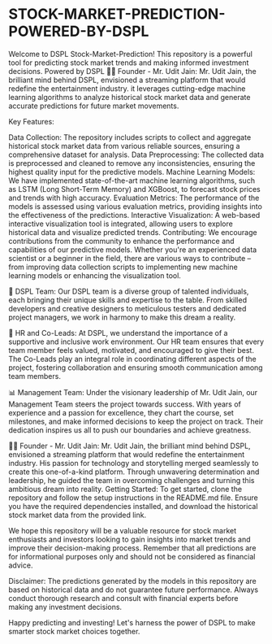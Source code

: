 # STOCK-MARKET-PREDICTION-POWERED-BY-DSPL
Welcome to DSPL Stock-Market-Prediction!  This repository is a powerful tool for predicting stock market trends and making informed investment decisions. Powered by DSPL
🧙‍♂️ Founder - Mr. Udit Jain: Mr. Udit Jain, the brilliant mind behind DSPL, envisioned a streaming platform that would redefine the entertainment industry.
 it leverages cutting-edge machine learning algorithms to analyze historical stock market data and generate accurate predictions for future market movements.

Key Features:

Data Collection: The repository includes scripts to collect and aggregate historical stock market data from various reliable sources, ensuring a comprehensive dataset for analysis.
Data Preprocessing: The collected data is preprocessed and cleaned to remove any inconsistencies, ensuring the highest quality input for the predictive models.
Machine Learning Models: We have implemented state-of-the-art machine learning algorithms, such as LSTM (Long Short-Term Memory) and XGBoost, to forecast stock prices and trends with high accuracy.
Evaluation Metrics: The performance of the models is assessed using various evaluation metrics, providing insights into the effectiveness of the predictions.
Interactive Visualization: A web-based interactive visualization tool is integrated, allowing users to explore historical data and visualize predicted trends.
Contributing:
We encourage contributions from the community to enhance the performance and capabilities of our predictive models. Whether you're an experienced data scientist or a beginner in the field, there are various ways to contribute – from improving data collection scripts to implementing new machine learning models or enhancing the visualization tool.

👥 DSPL Team: Our DSPL team is a diverse group of talented individuals, each bringing their unique skills and expertise to the table. From skilled developers and creative designers to meticulous testers and dedicated project managers, we work in harmony to make this dream a reality.

💼 HR and Co-Leads: At DSPL, we understand the importance of a supportive and inclusive work environment. Our HR team ensures that every team member feels valued, motivated, and encouraged to give their best. The Co-Leads play an integral role in coordinating different aspects of the project, fostering collaboration and ensuring smooth communication among team members.

📊 Management Team: Under the visionary leadership of Mr. Udit Jain, our Management Team steers the project towards success. With years of experience and a passion for excellence, they chart the course, set milestones, and make informed decisions to keep the project on track. Their dedication inspires us all to push our boundaries and achieve greatness.

🧙‍♂️ Founder - Mr. Udit Jain: Mr. Udit Jain, the brilliant mind behind DSPL, envisioned a streaming platform that would redefine the entertainment industry. His passion for technology and storytelling merged seamlessly to create this one-of-a-kind platform. Through unwavering determination and leadership, he guided the team in overcoming challenges and turning this ambitious dream into reality.
Getting Started:
To get started, clone the repository and follow the setup instructions in the README.md file. Ensure you have the required dependencies installed, and download the historical stock market data from the provided link.

We hope this repository will be a valuable resource for stock market enthusiasts and investors looking to gain insights into market trends and improve their decision-making process. Remember that all predictions are for informational purposes only and should not be considered as financial advice.

Disclaimer:
The predictions generated by the models in this repository are based on historical data and do not guarantee future performance. Always conduct thorough research and consult with financial experts before making any investment decisions.

Happy predicting and investing! Let's harness the power of DSPL to make smarter stock market choices together.
